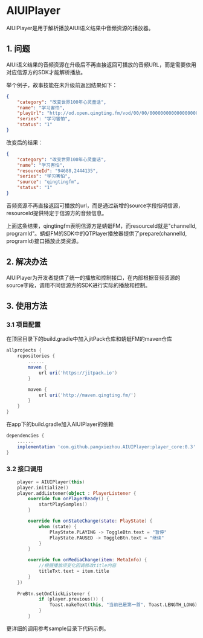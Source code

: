 # AIUIPlayer

AIUIPlayer是用于解析播放AIUI语义结果中音频资源的播放器。

## 1. 问题

AIUI语义结果的音频资源在升级后不再直接返回可播放的音频URL，而是需要依用对应信源方的SDK才能解析播放。

举个例子，故事技能在未升级前返回结果如下：

``` json
{
	"category": "改变世界100年心灵童话",
	"name": "学习害怕",
	"playUrl": "http://od.open.qingting.fm/vod/00/00/0000000000000000000025243697_64.m4a?u=786&channelId=94688&programId=2444135",
	"series": "学习害怕",
	"status": "1"
}
```

改变后的结果：

``` json
{
	"category": "改变世界100年心灵童话",
	"name": "学习害怕",
	"resourceId": "94688,2444135",
	"series": "学习害怕",
	"source": "qingtingfm",
	"status": "1"
}
```

音频资源不再直接返回可播放的url，而是通过新增的source字段指明信源，resourceId提供特定于信源方的音频信息。

上面这条结果，qingtingfm表明信源方是蜻蜓FM，而resourceId就是"channelId, programId"。蜻蜓FM的SDK中的QTPlayer播放器提供了prepare(channelId, programId)接口播放此类资源。

## 2. 解决办法

AIUIPlayer为开发者提供了统一的播放和控制接口，在内部根据音频资源的source字段，调用不同信源方的SDK进行实际的播放和控制。

## 3. 使用方法

### 3.1 项目配置

在顶层目录下的build.gradle中加入jitPack仓库和蜻蜓FM的maven仓库

``` groovy
allprojects {
    repositories {
        ......
        maven {
            url uri('https://jitpack.io')
        }

        maven {
            url uri('http://maven.qingting.fm/')
        }
    }
}
```

在app下的build.gradle加入AIUIPlayer的依赖

``` groovy
dependencies {
    ......
    implementation 'com.github.pangxiezhou.AIUIPlayer:player_core:0.3'
}
```

### 3.2 接口调用

``` kotlin
    player = AIUIPlayer(this)
    player.initialize()
    player.addListener(object : PlayerListener {
        override fun onPlayerReady() {
            startPlaySamples()
        }

        override fun onStateChange(state: PlayState) {
            when (state) {
                PlayState.PLAYING -> ToggleBtn.text = "暂停"
                PlayState.PAUSED -> ToggleBtn.text = "继续"
            }
        }

        override fun onMediaChange(item: MetaInfo) {
            //根据播放项变化回调修改title内容
            titleTxt.text = item.title
        }
    })
    
    PreBtn.setOnClickListener {
            if (player.previous()) {
                Toast.makeText(this, "当前已是第一首", Toast.LENGTH_LONG).show()
            }
        }
```

更详细的调用参考sample目录下代码示例。
